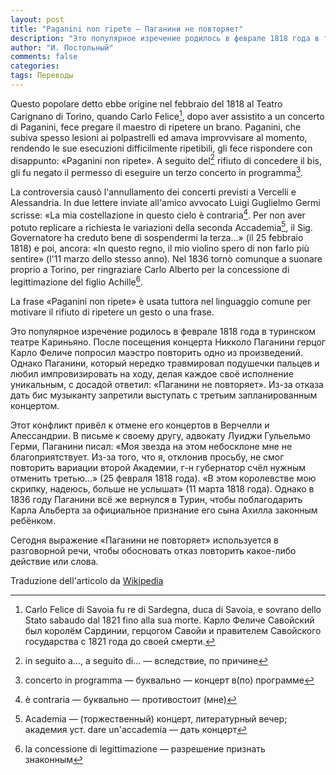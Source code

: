 ```yaml
---
layout: post
title: "Paganini non ripete — Паганини не повторяет"
description: "Это популярное изречение родилось в феврале 1818 года в туринском театре Кариньяно. После концерта Никколо Паганини герцог Карло Феличе попросил маэстро повторить одно из произведений."
author: "И. Постольный"
comments: false
categories:
tags: Переводы
---
```


Questo popolare detto ebbe origine nel febbraio del 1818 al Teatro Carignano di Torino, quando Carlo Felice[^1], dopo aver assistito a un concerto di Paganini, fece pregare il maestro di ripetere un brano. Paganini, che subiva spesso lesioni ai polpastrelli ed amava improvvisare al momento, rendendo le sue esecuzioni difficilmente ripetibili, gli fece rispondere con disappunto: «Paganini non ripete». A seguito del[^2] rifiuto di concedere il bis, gli fu negato il permesso di eseguire un terzo concerto in programma[^3].

La controversia causò l'annullamento dei concerti previsti a Vercelli e Alessandria. In due lettere inviate all'amico avvocato Luigi Guglielmo Germi scrisse: «La mia costellazione in questo cielo è contraria[^4]. Per non aver potuto replicare a richiesta le variazioni della seconda Accademia[^5], il Sig. Governatore ha creduto bene di sospendermi la terza…» (il 25 febbraio 1818) e poi, ancora: «In questo regno, il mio violino spero di non farlo più sentire» (l'11 marzo dello stesso anno). Nel 1836 tornò comunque a suonare proprio a Torino, per ringraziare Carlo Alberto per la concessione di legittimazione del figlio Achille[^6].

La frase «Paganini non ripete» è usata tuttora nel linguaggio comune per motivare il rifiuto di ripetere un gesto o una frase.

Это популярное изречение родилось в феврале 1818 года в туринском театре Кариньяно. После посещения концерта Никколо Паганини герцог Карло Феличе попросил маэстро повторить одно из произведений. Однако Паганини, который нередко травмировал подушечки пальцев и любил импровизировать на ходу, делая каждое своё исполнение уникальным, с досадой ответил: «Паганини не повторяет». Из-за отказа дать бис музыканту запретили выступать с третьим запланированным концертом.

Этот конфликт привёл к отмене его концертов в Верчелли и Алессандрии. В письме к своему другу, адвокату Луиджи Гульельмо Герми, Паганини писал: «Моя звезда на этом небосклоне мне не благоприятствует. Из-за того, что я, отклонив просьбу, не смог повторить вариации второй Академии, г-н губернатор счёл нужным отменить третью...» (25 февраля 1818 года). «В этом королевстве мою скрипку, надеюсь, больше не услышат» (11 марта 1818 года). Однако в 1836 году Паганини всё же вернулся в Турин, чтобы поблагодарить Карла Альберта за официальное признание его сына Ахилла законным ребёнком.  

Сегодня выражение «Паганини не повторяет» используется в разговорной речи, чтобы обосновать отказ повторить какое-либо действие или слова.

Traduzione dell'articolo da [Wikipedia](https://it.wikipedia.org/wiki/Niccol%C3%B2_Paganini#%22Paganini_non_ripete%22)

[^1]: Carlo Felice di Savoia fu re di Sardegna, duca di Savoia, e sovrano dello Stato sabaudo dal 1821 fino alla sua morte. Карло Феличе Савойский был королём Сардинии, герцогом Савойи и правителем Савойского государства с 1821 года до своей смерти.

[^2]: in seguito a..., a seguito di... — вследствие, по причине

[^3]: concerto in programma — буквально — концерт в(по) программе

[^4]: è contraria — буквально — противостоит (мне)

[^5]: Academia — (торжественный) концерт, литературный вечер; академия уст. dare un'accademia — дать концерт

[^6]: la concessione di legittimazione — разрешение признать знаконным